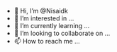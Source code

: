 - 👋 Hi, I’m @Nisaidk
- 👀 I’m interested in ...
- 🌱 I’m currently learning ...
- 💞️ I’m looking to collaborate on ...
- 📫 How to reach me ...

<!---
Nisaidk/Nisaidk is a ✨ special ✨ repository because its `README.md` (this file) appears on your GitHub profile.
You can click the Preview link to take a look at your changes.
--->
